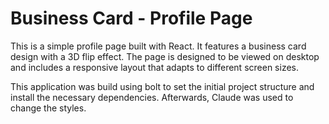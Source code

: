 # Business Card - Profile Page

This is a simple profile page built with React. It features a business card design with a 3D flip effect. The page is designed to be viewed on desktop and includes a responsive layout that adapts to different screen sizes.

This application was build using bolt to set the initial project structure and install the necessary dependencies. Afterwards, Claude was used to change the styles.